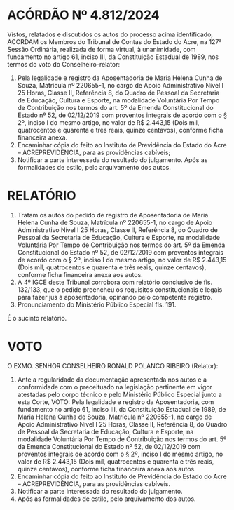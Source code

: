 # ACÓRDÃO Nº 4.812/2024

Vistos, relatados e discutidos os autos do processo acima identificado, ACORDAM os Membros do Tribunal de Contas do Estado do Acre, na 127ª Sessão Ordinária, realizada de forma virtual, à unanimidade, com fundamento no artigo 61, inciso III, da Constituição Estadual de 1989, nos termos do voto do Conselheiro-relator:

1. Pela legalidade e registro da Aposentadoria de Maria Helena Cunha de Souza, Matrícula nº 220655-1, no cargo de Apoio Administrativo Nível I 25 Horas, Classe II, Referência 8, do Quadro de Pessoal da Secretaria de Educação, Cultura e Esporte, na modalidade Voluntária Por Tempo de Contribuição nos termos do art. 5º da Emenda Constitucional do Estado nº 52, de 02/12/2019 com proventos integrais de acordo com o § 2º, inciso I do mesmo artigo, no valor de R$ 2.443,15 (Dois mil, quatrocentos e quarenta e três reais, quinze centavos), conforme ficha financeira anexa.
2. Encaminhar cópia do feito ao Instituto de Previdência do Estado do Acre – ACREPREVIDÊNCIA, para as providências cabíveis;
3. Notificar a parte interessada do resultado do julgamento. Após as formalidades de estilo, pelo arquivamento dos autos.

# RELATÓRIO

1. Tratam os autos do pedido de registro de Aposentadoria de Maria Helena Cunha de Souza, Matrícula nº 220655-1, no cargo de Apoio Administrativo Nível I 25 Horas, Classe II, Referência 8, do Quadro de Pessoal da Secretaria de Educação, Cultura e Esporte, na modalidade Voluntária Por Tempo de Contribuição nos termos do art. 5º da Emenda Constitucional do Estado nº 52, de 02/12/2019 com proventos integrais de acordo com o § 2º, inciso I do mesmo artigo, no valor de R$ 2.443,15 (Dois mil, quatrocentos e quarenta e três reais, quinze centavos), conforme ficha financeira anexa aos autos.
2. A 4º IGCE deste Tribunal corrobora com relatório conclusivo de fls. 132/133, que o pedido preencheu os requisitos constitucionais e legais para fazer jus à aposentadoria, opinando pelo competente registro.
3. Pronunciamento do Ministério Público Especial fls. 191.

É o sucinto relatório.

# VOTO

O EXMO. SENHOR CONSELHEIRO RONALD POLANCO RIBEIRO (Relator):

1. Ante a regularidade da documentação apresentada nos autos e a conformidade com o preceituado na legislação pertinente em vigor atestadas pelo corpo técnico e pelo Ministério Público Especial junto a esta Corte, VOTO:
   Pela legalidade e registro da Aposentadoria, com fundamento no artigo 61, inciso III, da Constituição Estadual de 1989, de Maria Helena Cunha de Souza, Matrícula nº 220655-1, no cargo de Apoio Administrativo Nível I 25 Horas, Classe II, Referência 8, do Quadro de Pessoal da Secretaria de Educação, Cultura e Esporte, na modalidade Voluntária Por Tempo de Contribuição nos termos do art. 5º da Emenda Constitucional do Estado nº 52, de 02/12/2019 com proventos integrais de acordo com o § 2º, inciso I do mesmo artigo, no valor de R$ 2.443,15 (Dois mil, quatrocentos e quarenta e três reais, quinze centavos), conforme ficha financeira anexa aos autos.
2. Encaminhar cópia do feito ao Instituto de Previdência do Estado do Acre – ACREPREVIDÊNCIA, para as providências cabíveis.
3. Notificar a parte interessada do resultado do julgamento.
4. Após as formalidades de estilo, pelo arquivamento dos autos.
